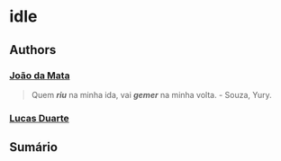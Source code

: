 # idle

## Authors

### [João da Mata][JF]

> Quem _**riu**_ na minha ida, vai _**gemer**_ na minha volta. - Souza, Yury.

### [Lucas Duarte][LD]

## Sumário


[JF]: https://github.com/ocorvu
[LD]: https://github.com/ChronoTrigo